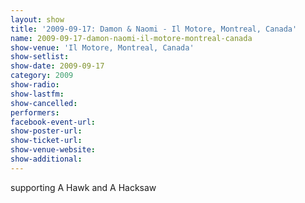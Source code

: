 ```yaml
---
layout: show
title: '2009-09-17: Damon & Naomi - Il Motore, Montreal, Canada'
name: 2009-09-17-damon-naomi-il-motore-montreal-canada
show-venue: 'Il Motore, Montreal, Canada'
show-setlist: 
show-date: 2009-09-17
category: 2009
show-radio: 
show-lastfm: 
show-cancelled: 
performers: 
facebook-event-url: 
show-poster-url: 
show-ticket-url: 
show-venue-website: 
show-additional: 
---
```


supporting A Hawk and A Hacksaw